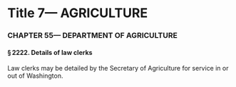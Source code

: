 
# Title 7— AGRICULTURE
### CHAPTER 55— DEPARTMENT OF AGRICULTURE
#### § 2222. Details of law clerks

Law clerks may be detailed by the Secretary of Agriculture for service in or out of Washington.
